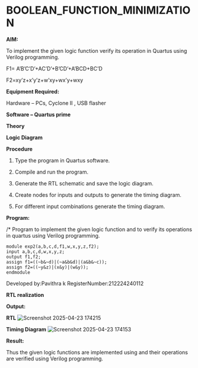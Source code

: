 # BOOLEAN_FUNCTION_MINIMIZATION

**AIM:**

To implement the given logic function verify its operation in Quartus using Verilog programming.

F1= A’B’C’D’+AC’D’+B’CD’+A’BCD+BC’D 

F2=xy’z+x’y’z+w’xy+wx’y+wxy

**Equipment Required:**

Hardware – PCs, Cyclone II , USB flasher

**Software – Quartus prime**

**Theory**

**Logic Diagram**

**Procedure**

1.	Type the program in Quartus software.

2.	Compile and run the program.

3.	Generate the RTL schematic and save the logic diagram.

4.	Create nodes for inputs and outputs to generate the timing diagram.

5.	For different input combinations generate the timing diagram.


**Program:**

/* Program to implement the given logic function and to verify its operations in quartus using Verilog programming. 
```
module exp2(a,b,c,d,f1,w,x,y,z,f2);
input a,b,c,d,w,x,y,z;
output f1,f2;
assign f1=((~b&~d)|(~a&b&d)|(a&b&~c));
assign f2=((~y&z)|(x&y)|(w&y));
endmodule
```

Developed by:Pavithra k
RegisterNumber:212224240112


**RTL realization**

**Output:**

**RTL**
![Screenshot 2025-04-23 174215](https://github.com/user-attachments/assets/f1e288c3-68f1-4fe6-8afe-75473fa5ade9)

**Timing Diagram**
![Screenshot 2025-04-23 174153](https://github.com/user-attachments/assets/705c860c-b0d9-47d0-a822-383709dced82)


**Result:**

Thus the given logic functions are implemented using and their operations are verified using Verilog programming.

